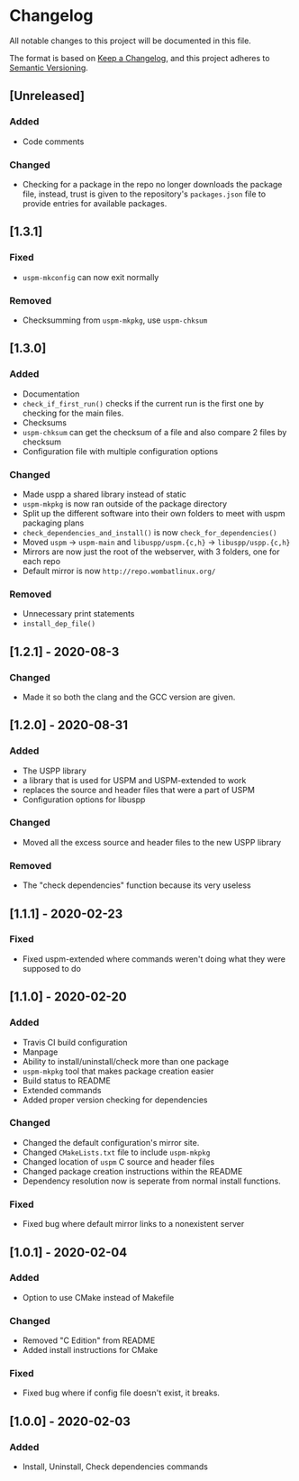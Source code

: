 # Changelog
All notable changes to this project will be documented in this file.

The format is based on [Keep a Changelog](https://keepachangelog.com/en/1.0.0/),
and this project adheres to [Semantic Versioning](https://semver.org/spec/v2.0.0.html).

## [Unreleased]
### Added
- Code comments

### Changed
- Checking for a package in the repo no longer downloads the package file, instead,
trust is given to the repository's `packages.json` file to provide entries for 
available packages.

## [1.3.1]
### Fixed
- `uspm-mkconfig` can now exit normally

### Removed
- Checksumming from `uspm-mkpkg`, use `uspm-chksum`

## [1.3.0]
### Added
- Documentation
- `check_if_first_run()` checks if the current run is the first one by checking for
the main files.
- Checksums
- `uspm-chksum` can get the checksum of a file and also compare 2 files by checksum
- Configuration file with multiple configuration options

### Changed
- Made uspp a shared library instead of static
- `uspm-mkpkg` is now ran outside of the package directory
- Split up the different software into their own folders to meet with uspm packaging plans
- `check_dependencies_and_install()` is now `check_for_dependencies()`
- Moved `uspm` -> `uspm-main` and `libuspp/uspm.{c,h}` -> `libuspp/uspp.{c,h}`
- Mirrors are now just the root of the webserver, with 3 folders, one for each repo
- Default mirror is now `http://repo.wombatlinux.org/`

### Removed
- Unnecessary print statements
- `install_dep_file()`

## [1.2.1] - 2020-08-3
### Changed
- Made it so both the clang and the GCC version are given.

## [1.2.0] - 2020-08-31
### Added
- The USPP library 
- a library that is used for USPM and USPM-extended to work
- replaces the source and header files that were a part of USPM
- Configuration options for libuspp

### Changed
- Moved all the excess source and header files to the new USPP library

### Removed
- The "check dependencies" function because its very useless

## [1.1.1] - 2020-02-23
### Fixed
- Fixed uspm-extended where commands weren't doing what they were supposed to do

## [1.1.0] - 2020-02-20
### Added 
- Travis CI build configuration
- Manpage
- Ability to install/uninstall/check more than one package
- `uspm-mkpkg` tool that makes package creation easier
- Build status to README
- Extended commands
- Added proper version checking for dependencies

### Changed
- Changed the default configuration's mirror site. 
- Changed `CMakeLists.txt` file to include `uspm-mkpkg`
- Changed location of `uspm` C source and header files
- Changed package creation instructions within the README
- Dependency resolution now is seperate from normal install functions.

### Fixed
- Fixed bug where default mirror links to a nonexistent server

## [1.0.1] - 2020-02-04
### Added
- Option to use CMake instead of Makefile

### Changed
- Removed "C Edition" from README
- Added install instructions for CMake

### Fixed
- Fixed bug where if config file doesn't exist, it breaks.

## [1.0.0] - 2020-02-03
### Added
- Install, Uninstall, Check dependencies commands
